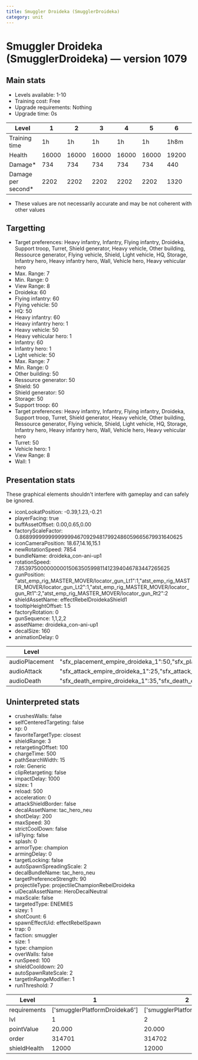```yaml
---
title: Smuggler Droideka (SmugglerDroideka)
category: unit
---
```


# Smuggler Droideka (SmugglerDroideka) — version 1079

## Main stats

  * Levels available: 1-10
  * Training cost: Free
  * Upgrade requirements: Nothing
  * Upgrade time: 0s

|Level             |1    |2    |3    |4    |5    |6    |7    |8    |9    |10   |
|------------------|-----|-----|-----|-----|-----|-----|-----|-----|-----|-----|
|Training time     |1h   |1h   |1h   |1h   |1h   |1h8m |1h18m|1h58m|2h16m|2h19m|
|Health            |16000|16000|16000|16000|16000|19200|23680|36480|44160|48000|
|Damage*           |734  |734  |734  |734  |734  |440  |1086 |1673 |2025 |2200 |
|Damage per second*|2202 |2202 |2202 |2202 |2202 |1320 |3258 |5019 |6075 |6600 |

* These values are not necessarily accurate and may be not coherent with other values

## Targetting

  * Target preferences: Heavy infantry, Infantry, Flying infantry, Droideka, Support troop, Turret, Shield generator, Heavy vehicle, Other building, Ressource generator, Flying vehicle, Shield, Light vehicle, HQ, Storage, Infantry hero, Heavy infantry hero, Wall, Vehicle hero, Heavy vehicular hero
  * Max. Range: 7
  * Min. Range: 0
  * View Range: 8
  * Droideka: 60
  * Flying infantry: 60
  * Flying vehicle: 50
  * HQ: 50
  * Heavy infantry: 60
  * Heavy infantry hero: 1
  * Heavy vehicle: 50
  * Heavy vehicular hero: 1
  * Infantry: 60
  * Infantry hero: 1
  * Light vehicle: 50
  * Max. Range: 7
  * Min. Range: 0
  * Other building: 50
  * Ressource generator: 50
  * Shield: 50
  * Shield generator: 50
  * Storage: 50
  * Support troop: 60
  * Target preferences: Heavy infantry, Infantry, Flying infantry, Droideka, Support troop, Turret, Shield generator, Heavy vehicle, Other building, Ressource generator, Flying vehicle, Shield, Light vehicle, HQ, Storage, Infantry hero, Heavy infantry hero, Wall, Vehicle hero, Heavy vehicular hero
  * Turret: 50
  * Vehicle hero: 1
  * View Range: 8
  * Wall: 1

## Presentation stats

These graphical elements shouldn't interfere with gameplay and can safely be ignored.

  * iconLookatPosition: -0.39,1.23,-0.21
  * playerFacing: true
  * buffAssetOffset: 0.00,0.65,0.00
  * factoryScaleFactor: 0.8689999999999999946709294817992486059665679931640625
  * iconCameraPosition: 18.67,14.16,15.1
  * newRotationSpeed: 7854
  * bundleName: droideka_con-ani-up1
  * rotationSpeed: 7.8539750000000001506350599811412394046783447265625
  * gunPosition: "atst_emp_rig_MASTER_MOVER/locator_gun_Lt1":1,"atst_emp_rig_MASTER_MOVER/locator_gun_Lt2":1,"atst_emp_rig_MASTER_MOVER/locator_gun_Rt1":2,"atst_emp_rig_MASTER_MOVER/locator_gun_Rt2":2
  * shieldAssetName: effectRebelDroidekaShield1
  * tooltipHeightOffset: 1.5
  * factoryRotation: 0
  * gunSequence: 1,1,2,2
  * assetName: droideka_con-ani-up1
  * decalSize: 160
  * animationDelay: 0

|Level         |1                                                                                                                                      |2                                                                                                                                      |3                                                                                                                                      |4                                                                                                                                      |5                                                                                                                                      |6                                                                                                                                      |7                                                                                                                                      |8                                                                                                                                      |9                                                                                                                                      |10                                                                                                                                     |
|--------------|---------------------------------------------------------------------------------------------------------------------------------------|---------------------------------------------------------------------------------------------------------------------------------------|---------------------------------------------------------------------------------------------------------------------------------------|---------------------------------------------------------------------------------------------------------------------------------------|---------------------------------------------------------------------------------------------------------------------------------------|---------------------------------------------------------------------------------------------------------------------------------------|---------------------------------------------------------------------------------------------------------------------------------------|---------------------------------------------------------------------------------------------------------------------------------------|---------------------------------------------------------------------------------------------------------------------------------------|---------------------------------------------------------------------------------------------------------------------------------------|
|audioPlacement|"sfx_placement_empire_droideka_1":50,"sfx_placement_empire_droideka_2":50                                                              |"sfx_placement_empire_droideka_1":50,"sfx_placement_empire_droideka_2":50                                                              |"sfx_placement_empire_droideka_1":50,"sfx_placement_empire_droideka_2":50                                                              |"sfx_placement_empire_droideka_1":50,"sfx_placement_empire_droideka_2":50                                                              |"sfx_placement_empire_droideka_1":50,"sfx_placement_empire_droideka_2":50                                                              |"sfx_placement_empire_droideka_1":50,"sfx_placement_empire_droideka_2":50                                                              |"sfx_placement_empire_droideka_1":50,"sfx_placement_empire_droideka_2":51                                                              |"sfx_placement_empire_droideka_1":50,"sfx_placement_empire_droideka_2":52                                                              |"sfx_placement_empire_droideka_1":50,"sfx_placement_empire_droideka_2":53                                                              |"sfx_placement_empire_droideka_1":50,"sfx_placement_empire_droideka_2":54                                                              |
|audioAttack   |"sfx_attack_empire_droideka_1":25,"sfx_attack_empire_droideka_2":25,"sfx_attack_empire_droideka_3":25,"sfx_attack_empire_droideka_4":25|"sfx_attack_empire_droideka_1":25,"sfx_attack_empire_droideka_2":25,"sfx_attack_empire_droideka_3":25,"sfx_attack_empire_droideka_4":25|"sfx_attack_empire_droideka_1":25,"sfx_attack_empire_droideka_2":25,"sfx_attack_empire_droideka_3":25,"sfx_attack_empire_droideka_4":25|"sfx_attack_empire_droideka_1":25,"sfx_attack_empire_droideka_2":25,"sfx_attack_empire_droideka_3":25,"sfx_attack_empire_droideka_4":25|"sfx_attack_empire_droideka_1":25,"sfx_attack_empire_droideka_2":25,"sfx_attack_empire_droideka_3":25,"sfx_attack_empire_droideka_4":25|"sfx_attack_empire_droideka_1":25,"sfx_attack_empire_droideka_2":25,"sfx_attack_empire_droideka_3":25,"sfx_attack_empire_droideka_4":25|"sfx_attack_empire_droideka_1":25,"sfx_attack_empire_droideka_2":25,"sfx_attack_empire_droideka_3":25,"sfx_attack_empire_droideka_4":26|"sfx_attack_empire_droideka_1":25,"sfx_attack_empire_droideka_2":25,"sfx_attack_empire_droideka_3":25,"sfx_attack_empire_droideka_4":27|"sfx_attack_empire_droideka_1":25,"sfx_attack_empire_droideka_2":25,"sfx_attack_empire_droideka_3":25,"sfx_attack_empire_droideka_4":28|"sfx_attack_empire_droideka_1":25,"sfx_attack_empire_droideka_2":25,"sfx_attack_empire_droideka_3":25,"sfx_attack_empire_droideka_4":29|
|audioDeath    |"sfx_death_empire_droideka_1":35,"sfx_death_empire_droideka_2":35,"sfx_death_empire_droideka_3":30                                     |"sfx_death_empire_droideka_1":35,"sfx_death_empire_droideka_2":35,"sfx_death_empire_droideka_3":30                                     |"sfx_death_empire_droideka_1":35,"sfx_death_empire_droideka_2":35,"sfx_death_empire_droideka_3":30                                     |"sfx_death_empire_droideka_1":35,"sfx_death_empire_droideka_2":35,"sfx_death_empire_droideka_3":30                                     |"sfx_death_empire_droideka_1":35,"sfx_death_empire_droideka_2":35,"sfx_death_empire_droideka_3":30                                     |"sfx_death_empire_droideka_1":35,"sfx_death_empire_droideka_2":35,"sfx_death_empire_droideka_3":30                                     |"sfx_death_empire_droideka_1":35,"sfx_death_empire_droideka_2":35,"sfx_death_empire_droideka_3":31                                     |"sfx_death_empire_droideka_1":35,"sfx_death_empire_droideka_2":35,"sfx_death_empire_droideka_3":32                                     |"sfx_death_empire_droideka_1":35,"sfx_death_empire_droideka_2":35,"sfx_death_empire_droideka_3":33                                     |"sfx_death_empire_droideka_1":35,"sfx_death_empire_droideka_2":35,"sfx_death_empire_droideka_3":34                                     |

## Uninterpreted stats

  * crushesWalls: false
  * selfCenteredTargeting: false
  * xp: 0
  * favoriteTargetType: closest
  * shieldRange: 3
  * retargetingOffset: 100
  * chargeTime: 500
  * pathSearchWidth: 15
  * role: Generic
  * clipRetargeting: false
  * impactDelay: 1000
  * sizex: 1
  * reload: 500
  * acceleration: 0
  * attackShieldBorder: false
  * decalAssetName: tac_hero_neu
  * shotDelay: 200
  * maxSpeed: 30
  * strictCoolDown: false
  * isFlying: false
  * splash: 0
  * armorType: champion
  * armingDelay: 0
  * targetLocking: false
  * autoSpawnSpreadingScale: 2
  * decalBundleName: tac_hero_neu
  * targetPreferenceStrength: 90
  * projectileType: projectileChampionRebelDroideka
  * uiDecalAssetName: HeroDecalNeutral
  * maxScale: false
  * targetedType: ENEMIES
  * sizey: 1
  * shotCount: 6
  * spawnEffectUid: effectRebelSpawn
  * trap: 0
  * faction: smuggler
  * size: 1
  * type: champion
  * overWalls: false
  * runSpeed: 100
  * shieldCooldown: 20
  * autoSpawnRateScale: 2
  * targetInRangeModifier: 1
  * runThreshold: 7

|Level       |1                            |2                            |3                            |4                            |5                            |6                            |7                            |8                            |9                            |10                            |
|------------|-----------------------------|-----------------------------|-----------------------------|-----------------------------|-----------------------------|-----------------------------|-----------------------------|-----------------------------|-----------------------------|------------------------------|
|requirements|['smugglerPlatformDroideka6']|['smugglerPlatformDroideka6']|['smugglerPlatformDroideka6']|['smugglerPlatformDroideka6']|['smugglerPlatformDroideka6']|['smugglerPlatformDroideka6']|['smugglerPlatformDroideka7']|['smugglerPlatformDroideka8']|['smugglerPlatformDroideka9']|['smugglerPlatformDroideka10']|
|lvl         |1                            |2                            |3                            |4                            |5                            |6                            |7                            |8                            |9                            |10                            |
|pointValue  |20.000                       |20.000                       |20.000                       |20.000                       |20.000                       |40.000                       |68.000                       |148.000                      |188.000                      |200.000                       |
|order       |314701                       |314702                       |314703                       |314704                       |314705                       |314706                       |314707                       |314708                       |314709                       |314710                        |
|shieldHealth|12000                        |12000                        |12000                        |12000                        |12000                        |14400                        |17760                        |27360                        |33120                        |36000                         |

